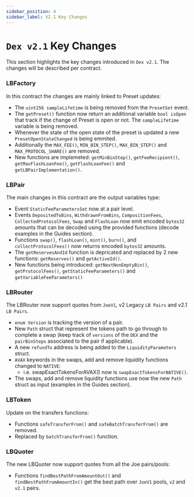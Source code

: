 ```yaml
---
sidebar_position: 4
sidebar_label: V2.1 Key Changes
---
```


# `Dex v2.1` Key Changes

This section highlights the key changes introduced in `Dex v2.1`. The changes will be described per contract.


### LBFactory

In this contract the changes are mainly linked to Preset updates:
- The `uint256 sampleLifetime` is being removed from the `PresetSet` event.
- The `getPreset()` function now return an additional variable `bool isOpen` that track if the change of Preset is open or not. The `sampleLifetime` variable is being removed.
- Whenever the state of the open state of the preset is updated a new `PresetOpenStateChanged` is being emmited.
- Additionally the `MAX_FEE()`, `MIN_BIN_STEP()`, `MAX_BIN_STEP()` and `MAX_PROTOCOL_SHARE()` are removed.
- New functions are implemeted: `getMinBinStep()`, `getFeeRecipient()`, `getMaxFlashLoanFee()`, `getFlashLoanFee()` and `getLBPairImplementation()`.

### LBPair 

The main changes in this contract are the output variables type:
- Event `StaticFeeParametersSet` now at a pair level.
- Events `DepositedToBins`, `WithdrawnFromBins`, `CompositionFees`, `CollectedProtocolFees`, `Swap` and `FlashLoan` now emit encoded `bytes32` amounts that can be decoded using the provided functions (decode examples in the Guides section).
- Functions `swap()`, `flashLoan()`, `mint()`, `burn()`, and `collectProtocolFees()` now returns encoded `bytes32` amounts.
- The `getReservesAndId` function is depricated and replaced by 2 new functions: `getReserves()` and `getActiveId()`.
- New functions being introduced: `getNextNonEmptyBin()`, `getProtocolFees()`, `getStaticFeeParameters()` and `getVariableFeeParameters()`

### LBRouter 

The LBRouter now support quotes from `JoeV1`, v2 Legacy `LB Pairs` and v2.1 `LB Pairs`.
- `enum Version` is tracking the version of a pair.
- New `Path` struct that represent the tokens path to go through to complete a swap (keep track of `versions` of the `DEX` and the `pairBinSteps` associated to the pair if applicable).
- A new `refundTo` address is being added to the `LiquidityParameters` struct.
- `AVAX` keywords in the swaps, add and remove liquidity functions changed to `NATIVE`:
    - i.e. swapExactTokensForAVAX() now is `swapExactTokensForNATIVE()`.
- The swaps, add and remove liquidity functions use now the new `Path` struct as input (examples in the Guides section).

### LBToken

Update on the transfers functions:
- Functions `safeTransferFrom()` and `safeBatchTransferFrom()` are removed.
- Replaced by `batchTransferFrom()` function.

### LBQuoter

The new LBQuoter now support quotes from all the Joe pairs/pools:
- Functions `findBestPathFromAmountOut()` and `findBestPathFromAmountIn()` get the best path over `JoeV1` pools, `v2` and `v2.1` pairs.
